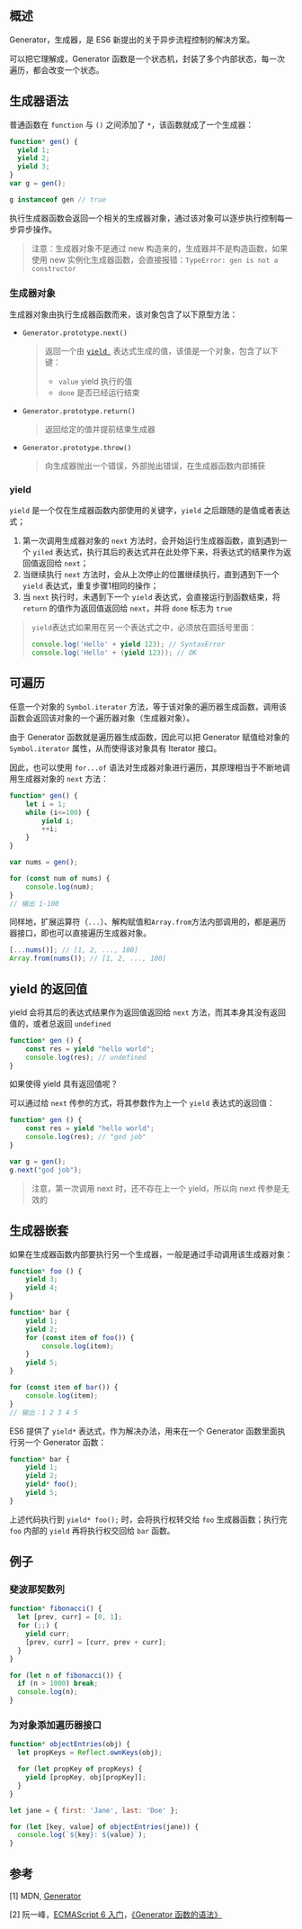 ## 概述

Generator，生成器，是 ES6 新提出的关于异步流程控制的解决方案。

可以把它理解成，Generator 函数是一个状态机，封装了多个内部状态，每一次遍历，都会改变一个状态。



## 生成器语法

普通函数在 `function` 与 `()` 之间添加了 `*`，该函数就成了一个生成器：

```js
function* gen() { 
  yield 1;
  yield 2;
  yield 3;
}
var g = gen();

g instanceof gen // true
```

执行生成器函数会返回一个相关的生成器对象，通过该对象可以逐步执行控制每一步异步操作。

> 注意：生成器对象不是通过 new 构造来的，生成器并不是构造函数，如果使用 new 实例化生成器函数，会直接报错：`TypeError: gen is not a constructor`



### 生成器对象

生成器对象由执行生成器函数而来，该对象包含了以下原型方法：

- `Generator.prototype.next()`

  > 返回一个由 [`yield `](https://developer.mozilla.org/zh-CN/docs/Web/JavaScript/Reference/Operators/yield) 表达式生成的值，该值是一个对象，包含了以下键：
  >
  > - `value` yield 执行的值
  > - `done` 是否已经运行结束

- `Generator.prototype.return()`

  > 返回给定的值并提前结束生成器

- `Generator.prototype.throw()`

  > 向生成器抛出一个错误，外部抛出错误，在生成器函数内部捕获



### yield

`yield` 是一个仅在生成器函数内部使用的关键字，`yield` 之后跟随的是值或者表达式；

1. 第一次调用生成器对象的 `next` 方法时，会开始运行生成器函数，直到遇到一个 `yiled` 表达式，执行其后的表达式并在此处停下来，将表达式的结果作为返回值返回给 `next`；
2. 当继续执行 `next` 方法时，会从上次停止的位置继续执行，直到遇到下一个 `yield` 表达式，重复步骤1相同的操作；
3. 当 `next` 执行时，未遇到下一个 `yield` 表达式，会直接运行到函数结束，将 `return` 的值作为返回值返回给 `next`，并将 `done` 标志为 `true`



> `yield`表达式如果用在另一个表达式之中，必须放在圆括号里面：
>
> ```js
> console.log('Hello' + yield 123); // SyntaxError
> console.log('Hello' + (yield 123)); // OK
> ```



## 可遍历

任意一个对象的 `Symbol.iterator` 方法，等于该对象的遍历器生成函数，调用该函数会返回该对象的一个遍历器对象（生成器对象）。

由于 Generator 函数就是遍历器生成函数，因此可以把 Generator 赋值给对象的 `Symbol.iterator` 属性，从而使得该对象具有 Iterator 接口。

因此，也可以使用 `for...of` 语法对生成器对象进行遍历，其原理相当于不断地调用生成器对象的 `next` 方法：

```js
function* gen() {
    let i = 1;
    while (i<=100) {
        yield i;
        ++i;
    }
}

var nums = gen();

for (const num of nums) {
    console.log(num);
}
// 输出 1-100
```

同样地，扩展运算符（`...`）、解构赋值和`Array.from`方法内部调用的，都是遍历器接口，即也可以直接遍历生成器对象。

```js
[...nums()]; // [1, 2, ..., 100]
Array.from(nums()); // [1, 2, ..., 100]
```



## yield 的返回值

yield 会将其后的表达式结果作为返回值返回给 `next` 方法，而其本身其没有返回值的，或者总返回 `undefined`

```js
function* gen () {
    const res = yield "hello world";
    console.log(res); // undefined
}
```

如果使得 yield 具有返回值呢？

可以通过给 `next` 传参的方式，将其参数作为上一个 `yield` 表达式的返回值：

```js
function* gen () {
    const res = yield "hello world";
    console.log(res); // "god job"
}

var g = gen();
g.next("god job");
```

> 注意，第一次调用 next 时，还不存在上一个 yield，所以向 next 传参是无效的



## 生成器嵌套

如果在生成器函数内部要执行另一个生成器，一般是通过手动调用该生成器对象：

```js
function* foo () {
    yield 3;
    yield 4;
}

function* bar {
    yield 1;
    yield 2;
    for (const item of foo()) {
        console.log(item);
    }
    yield 5;
}

for (const item of bar()) {
    console.log(item);
}
// 输出：1 2 3 4 5
```

ES6 提供了 `yield*` 表达式，作为解决办法，用来在一个 Generator 函数里面执行另一个 Generator 函数：

```js
function* bar {
    yield 1;
    yield 2;
    yield* foo();
    yield 5;
}
```

上述代码执行到 `yield* foo();` 时，会将执行权转交给 `foo` 生成器函数；执行完 `foo` 内部的 `yield` 再将执行权交回给 `bar` 函数。



## 例子

### 斐波那契数列

```js
function* fibonacci() {
  let [prev, curr] = [0, 1];
  for (;;) {
    yield curr;
    [prev, curr] = [curr, prev + curr];
  }
}

for (let n of fibonacci()) {
  if (n > 1000) break;
  console.log(n);
}
```

### 为对象添加遍历器接口

```js
function* objectEntries(obj) {
  let propKeys = Reflect.ownKeys(obj);

  for (let propKey of propKeys) {
    yield [propKey, obj[propKey]];
  }
}

let jane = { first: 'Jane', last: 'Doe' };

for (let [key, value] of objectEntries(jane)) {
  console.log(`${key}: ${value}`);
}
```



## 参考

[1] MDN, [Generator](<https://developer.mozilla.org/zh-CN/docs/Web/JavaScript/Reference/Global_Objects/Generator>)

[2] 阮一峰，[ECMAScript 6 入门](http://es6.ruanyifeng.com/)，[《Generator 函数的语法》](<http://es6.ruanyifeng.com/#docs/generator>)